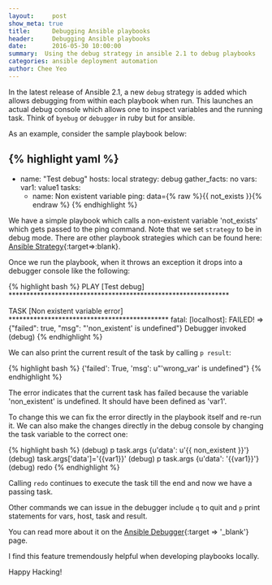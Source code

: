 ```yaml
---
layout:     post
show_meta: true
title:      Debugging Ansible playbooks
header:     Debugging Ansible playbooks
date:       2016-05-30 10:00:00
summary:  Using the debug strategy in ansible 2.1 to debug playbooks
categories: ansible deployment automation
author: Chee Yeo
---
```


In the latest release of Ansible 2.1, a new `debug` strategy is added which allows debugging from within each playbook when run. This launches an actual debug console which allows one to inspect variables and the running task. Think of `byebug` or `debugger` in ruby but for ansible.

As an example, consider the sample playbook below:

{% highlight yaml %}
---
- name: "Test debug"
  hosts: local
  strategy: debug
  gather_facts: no
  vars:
    var1: value1
  tasks:
    - name: Non existent variable
      ping: data={% raw %}{{ not_exists }}{% endraw %}
{% endhighlight %}


We have a simple playbook which calls a non-existent variable 'not_exists' which gets passed to the ping command. Note that we set `strategy` to be in debug mode. There are other playbook strategies which can be found here: [Ansible Strategy]{:target=>:blank}.

Once we run the playbook, when it throws an exception it drops into a debugger console like the following:

{% highlight bash %}
PLAY [Test debug] **************************************************************

TASK [Non existent variable error] *********************************************
fatal: [localhost]: FAILED! => {"failed": true, "msg": "'non_existent' is undefined"}
Debugger invoked
(debug)
{% endhighlight %}

We can also print the current result of the task by calling `p result`:

{% highlight bash %}
{'failed': True, 'msg': u"'wrong_var' is undefined"}
{% endhighlight %}

The error indicates that the current task has failed because the variable 'non_existent' is undefined. It should have been defined as 'var1'.

To change this we can fix the error directly in the playbook itself and re-run it. We can also make the changes directly in the debug console by changing the task variable to the correct one:

{% highlight bash %}
(debug) p task.args
{u'data': u'{{ non_existent }}'}
(debug) task.args['data']='{{var1}}'
(debug) p task.args
{u'data': '{{var1}}'}
(debug) redo
{% endhighlight %}

Calling `redo` continues to execute the task till the end and now we have a passing task.

Other commands we can issue in the debugger include `q` to quit and `p` print statements for vars, host, task and result.

You can read more about it on the [Ansible Debugger]{:target => '_blank'} page.

I find this feature tremendously helpful when developing playbooks locally.

Happy Hacking!

[Ansible Strategy]: http://docs.ansible.com/ansible/playbooks_strategies.html
[Ansible Debugger]: http://docs.ansible.com/ansible/playbooks_debugger.html
